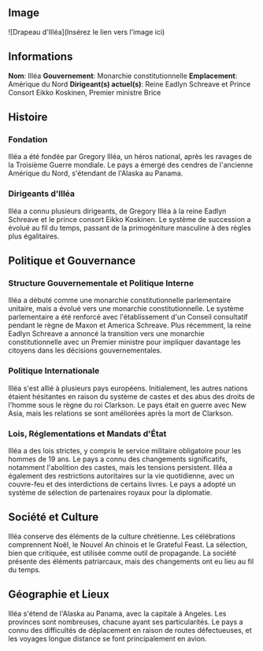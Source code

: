 ## Image

![Drapeau d'Illéa](Insérez le lien vers l'image ici)

## Informations

**Nom**: Illéa **Gouvernement**: Monarchie constitutionnelle **Emplacement**: Amérique du Nord **Dirigeant(s) actuel(s)**: Reine Eadlyn Schreave et Prince Consort Eikko Koskinen, Premier ministre Brice

## Histoire

### Fondation

Illéa a été fondée par Gregory Illéa, un héros national, après les ravages de la Troisième Guerre mondiale. Le pays a émergé des cendres de l'ancienne Amérique du Nord, s'étendant de l'Alaska au Panama.

### Dirigeants d'Illéa

Illéa a connu plusieurs dirigeants, de Gregory Illéa à la reine Eadlyn Schreave et le prince consort Eikko Koskinen. Le système de succession a évolué au fil du temps, passant de la primogéniture masculine à des règles plus égalitaires.

## Politique et Gouvernance

### Structure Gouvernementale et Politique Interne

Illéa a débuté comme une monarchie constitutionnelle parlementaire unitaire, mais a évolué vers une monarchie constitutionnelle. Le système parlementaire a été renforcé avec l'établissement d'un Conseil consultatif pendant le règne de Maxon et America Schreave. Plus récemment, la reine Eadlyn Schreave a annoncé la transition vers une monarchie constitutionnelle avec un Premier ministre pour impliquer davantage les citoyens dans les décisions gouvernementales.

### Politique Internationale

Illéa s'est allié à plusieurs pays européens. Initialement, les autres nations étaient hésitantes en raison du système de castes et des abus des droits de l'homme sous le règne du roi Clarkson. Le pays était en guerre avec New Asia, mais les relations se sont améliorées après la mort de Clarkson.

### Lois, Réglementations et Mandats d'État

Illéa a des lois strictes, y compris le service militaire obligatoire pour les hommes de 19 ans. Le pays a connu des changements significatifs, notamment l'abolition des castes, mais les tensions persistent. Illéa a également des restrictions autoritaires sur la vie quotidienne, avec un couvre-feu et des interdictions de certains livres. Le pays a adopté un système de sélection de partenaires royaux pour la diplomatie.

## Société et Culture

Illéa conserve des éléments de la culture chrétienne. Les célébrations comprennent Noël, le Nouvel An chinois et le Grateful Feast. La sélection, bien que critiquée, est utilisée comme outil de propagande. La société présente des éléments patriarcaux, mais des changements ont eu lieu au fil du temps.

## Géographie et Lieux

Illéa s'étend de l'Alaska au Panama, avec la capitale à Angeles. Les provinces sont nombreuses, chacune ayant ses particularités. Le pays a connu des difficultés de déplacement en raison de routes défectueuses, et les voyages longue distance se font principalement en avion.